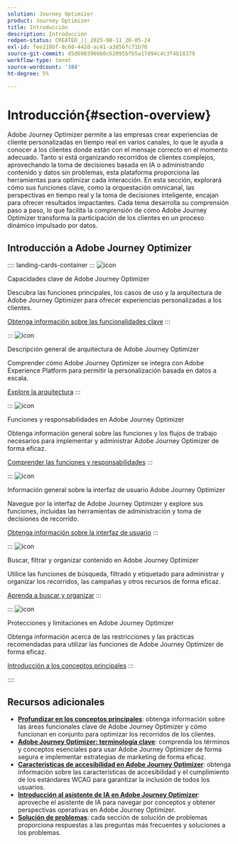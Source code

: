 ```yaml
---
solution: Journey Optimizer
product: Journey Optimizer
title: Introducción
description: Introducción
redpen-status: CREATED_||_2025-08-11_20-05-24
exl-id: fee218bf-8c60-442d-ac41-a3856fc71b70
source-git-commit: d5d6903966b0c62095bfb5a17d94c4c3f4b18379
workflow-type: tm+mt
source-wordcount: '384'
ht-degree: 5%

---
```


# Introducción{#section-overview}

Adobe Journey Optimizer permite a las empresas crear experiencias de cliente personalizadas en tiempo real en varios canales, lo que le ayuda a conocer a los clientes donde están con el mensaje correcto en el momento adecuado. Tanto si está organizando recorridos de clientes complejos, aprovechando la toma de decisiones basada en IA o administrando contenido y datos sin problemas, esta plataforma proporciona las herramientas para optimizar cada interacción. En esta sección, explorará cómo sus funciones clave, como la orquestación omnicanal, las perspectivas en tiempo real y la toma de decisiones inteligente, encajan para ofrecer resultados impactantes. Cada tema desarrolla su comprensión paso a paso, lo que facilita la comprensión de cómo Adobe Journey Optimizer transforma la participación de los clientes en un proceso dinámico impulsado por datos.

## Introducción a Adobe Journey Optimizer

:::: landing-cards-container
:::
![icon](https://cdn.experienceleague.adobe.com/icons/book.svg?lang=es)

Capacidades clave de Adobe Journey Optimizer

Descubra las funciones principales, los casos de uso y la arquitectura de Adobe Journey Optimizer para ofrecer experiencias personalizadas a los clientes.

[Obtenga información sobre las funcionalidades clave](../using/start/get-started.md)
:::

:::
![icon](https://cdn.experienceleague.adobe.com/icons/code-branch.svg?lang=es)

Descripción general de arquitectura de Adobe Journey Optimizer

Comprender cómo Adobe Journey Optimizer se integra con Adobe Experience Platform para permitir la personalización basada en datos a escala.

[Explore la arquitectura](../using/start/architecture-concepts-redpen.md)
:::

:::
![icon](https://cdn.experienceleague.adobe.com/icons/list-check.svg?lang=es)

Funciones y responsabilidades en Adobe Journey Optimizer

Obtenga información general sobre las funciones y los flujos de trabajo necesarios para implementar y administrar Adobe Journey Optimizer de forma eficaz.

[Comprender las funciones y responsabilidades](../using/start/quick-start.md)
:::

:::
![icon](https://cdn.experienceleague.adobe.com/icons/gear.svg?lang=es)

Información general sobre la interfaz de usuario Adobe Journey Optimizer

Navegue por la interfaz de Adobe Journey Optimizer y explore sus funciones, incluidas las herramientas de administración y toma de decisiones de recorrido.

[Obtenga información sobre la interfaz de usuario](../using/start/user-interface.md)
:::

:::
![icon](https://cdn.experienceleague.adobe.com/icons/circle-play.svg?lang=es)

Buscar, filtrar y organizar contenido en Adobe Journey Optimizer

Utilice las funciones de búsqueda, filtrado y etiquetado para administrar y organizar los recorridos, las campañas y otros recursos de forma eficaz.

[Aprenda a buscar y organizar](../using/start/search-filter-categorize.md)
:::

:::
![icon](https://cdn.experienceleague.adobe.com/icons/puzzle-piece.svg?lang=es)

Protecciones y limitaciones en Adobe Journey Optimizer

Obtenga información acerca de las restricciones y las prácticas recomendadas para utilizar las funciones de Adobe Journey Optimizer de forma eficaz.

[Introducción a los conceptos principales](../using/start/guardrails.md)
:::

::::


## Recursos adicionales

- **[Profundizar en los conceptos principales](../using/start/functional-areas-redpen.md)**: obtenga información sobre las áreas funcionales clave de Adobe Journey Optimizer y cómo funcionan en conjunto para optimizar los recorridos de los clientes.
- **[Adobe Journey Optimizer: terminología clave](../using/start/terminology-md-redpen.md)**: comprenda los términos y conceptos esenciales para usar Adobe Journey Optimizer de forma segura e implementar estrategias de marketing de forma eficaz.
- **[Características de accesibilidad en Adobe Journey Optimizer](../using/start/accessibility.md)**: obtenga información sobre las características de accesibilidad y el cumplimiento de los estándares WCAG para garantizar la inclusión de todos los usuarios.
- **[Introducción al asistente de IA en Adobe Journey Optimizer](../using/start/ai-assistant.md)**: aproveche el asistente de IA para navegar por conceptos y obtener perspectivas operativas en Adobe Journey Optimizer.
- **[Solución de problemas](../using/start/troubleshooting.md)**: cada sección de solución de problemas proporciona respuestas a las preguntas más frecuentes y soluciones a los problemas.

